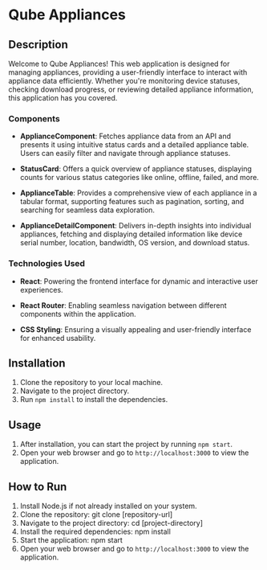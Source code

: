 # Qube Appliances

## Description
Welcome to Qube Appliances! This web application is designed for managing appliances, providing a user-friendly interface to interact with appliance data efficiently. Whether you're monitoring device statuses, checking download progress, or reviewing detailed appliance information, this application has you covered.

### Components
- **ApplianceComponent**: Fetches appliance data from an API and presents it using intuitive status cards and a detailed appliance table. Users can easily filter and navigate through appliance statuses.
  
- **StatusCard**: Offers a quick overview of appliance statuses, displaying counts for various status categories like online, offline, failed, and more.
  
- **ApplianceTable**: Provides a comprehensive view of each appliance in a tabular format, supporting features such as pagination, sorting, and searching for seamless data exploration.

- **ApplianceDetailComponent**: Delivers in-depth insights into individual appliances, fetching and displaying detailed information like device serial number, location, bandwidth, OS version, and download status.

### Technologies Used
- **React**: Powering the frontend interface for dynamic and interactive user experiences.
  
- **React Router**: Enabling seamless navigation between different components within the application.
  
- **CSS Styling**: Ensuring a visually appealing and user-friendly interface for enhanced usability.


## Installation
1. Clone the repository to your local machine.
2. Navigate to the project directory.
3. Run `npm install` to install the dependencies.

## Usage
1. After installation, you can start the project by running `npm start`.
2. Open your web browser and go to `http://localhost:3000` to view the application.

## How to Run
1. Install Node.js if not already installed on your system.
2. Clone the repository: git clone [repository-url]
3. Navigate to the project directory: cd [project-directory]
4. Install the required dependencies: npm install
5. Start the application: npm start
6. Open your web browser and go to `http://localhost:3000` to view the application.
